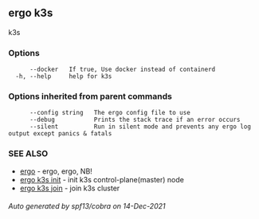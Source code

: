 ## ergo k3s

k3s

### Options

```
      --docker   If true, Use docker instead of containerd
  -h, --help     help for k3s
```

### Options inherited from parent commands

```
      --config string   The ergo config file to use
      --debug           Prints the stack trace if an error occurs
      --silent          Run in silent mode and prevents any ergo log output except panics & fatals
```

### SEE ALSO

* [ergo](ergo.md)	 - ergo, ergo, NB!
* [ergo k3s init](ergo_k3s_init.md)	 - init k3s control-plane(master) node
* [ergo k3s join](ergo_k3s_join.md)	 - join k3s cluster

###### Auto generated by spf13/cobra on 14-Dec-2021

